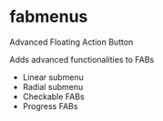 # fabmenus
Advanced Floating Action Button

Adds advanced functionalities to FABs

* Linear submenu
* Radial submenu
* Checkable FABs
* Progress FABs


